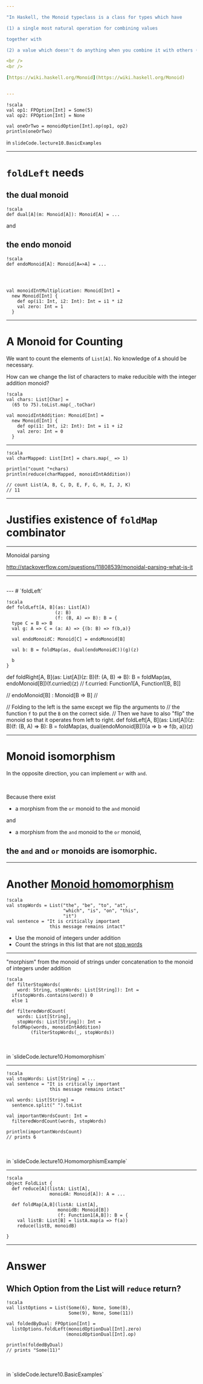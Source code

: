 ```yaml
---

"In Haskell, the Monoid typeclass is a class for types which have

(1) a single most natural operation for combining values

together with 

(2) a value which doesn't do anything when you combine it with others (this is called the identity element)."

<br />
<br />

[https://wiki.haskell.org/Monoid](https://wiki.haskell.org/Monoid)


---
```


	!scala
	val op1: FPOption[Int] = Some(5)
	val op2: FPOption[Int] = None

	val oneOrTwo = monoidOption[Int].op(op1, op2)
	println(oneOrTwo)

in `slideCode.lecture10.BasicExamples`


---

# `foldLeft` needs

## the dual monoid

	!scala
	def dual[A](m: Monoid[A]): Monoid[A] = ...

and 

## the endo monoid 

	!scala
	def endoMonoid[A]: Monoid[A=>A] = ...




    val monoidIntMultiplication: Monoid[Int] = 
	  new Monoid[Int] {
        def op(i1: Int, i2: Int): Int = i1 * i2
        val zero: Int = 1
      }


---
# A Monoid for Counting

We want to count the elements of `List[A]`.  No knowledge of `A` should be necessary.

How can we change the list of characters to make reducible with the integer addition monoid?

	!scala
	val chars: List[Char] = 
	  (65 to 75).toList.map(_.toChar)

	val monoidIntAddition: Monoid[Int] = 
	  new Monoid[Int] {
        def op(i1: Int, i2: Int): Int = i1 + i2
        val zero: Int = 0
      }
	  
---

	!scala
	val charMapped: List[Int] = chars.map(_ => 1)

	println("count "+chars)
	println(reduce(charMapped, monoidIntAddition))
	
	// count List(A, B, C, D, E, F, G, H, I, J, K)
    // 11
	
---
# Justifies existence of `foldMap` combinator


---

Monoidal parsing

http://stackoverflow.com/questions/11808539/monoidal-parsing-what-is-it

---

<br />
---
# `foldLeft`

	!scala
	def foldLeft[A, B](as: List[A])
	                  (z: B)
					  (f: (B, A) => B): B = {
      type C = B => B
      val g: A => C = (a: A) => {(b: B) => f(b,a)}

      val endoMonoidC: Monoid[C] = endoMonoid[B]

      val b: B = foldMap(as, dual(endoMonoidC))(g)(z)

      b
    }
  def foldRight[A, B](as: List[A])(z: B)(f: (A, B) => B): B =
    foldMap(as, endoMonoid[B])(f.curried)(z)  // f.curried: Function1[A, Function1[B, B]]

  // endoMonoid[B] : Monoid[B => B]
  // 

  // Folding to the left is the same except we flip the arguments to
  // the function `f` to put the `B` on the correct side.
  // Then we have to also "flip" the monoid so that it operates from left to right.
  def foldLeft[A, B](as: List[A])(z: B)(f: (B, A) => B): B =
    foldMap(as, dual(endoMonoid[B]))(a => b => f(b, a))(z)



---
# Monoid isomorphism

In the opposite direction, you can implement `or` with `and`.

<br />

Because there exist 

* a morphism from the `or` monoid to the `and` monoid

and 

* a morphism from the `and` monoid to the `or` monoid,

## the `and` and `or` monoids are isomorphic.


---

# Another [Monoid homomorphism](https://en.wikipedia.org/wiki/Monoid#Monoid_homomorphisms)

	!scala
	val stopWords = List("the", "be", "to", "at", 
	                     "which", "is", "on", "this", 
						 "it")
	val sentence = "It is critically important 
	                this message remains intact"

* Use the monoid of integers under addition
* Count the strings in this list that are not [stop words](https://en.wikipedia.org/wiki/Stop_words)

	
---

"morphism" from the monoid of strings under concatenation to the monoid of integers under addition

	!scala
	def filterStopWords(
	    word: String, stopWords: List[String]): Int =
      if(stopWords.contains(word)) 0
      else 1

	def filteredWordCount(
	    words: List[String], 
		stopWords: List[String]): Int =
      foldMap(words, monoidIntAddition)
	         (filterStopWords(_, stopWords))
<br />
<br />
in `slideCode.lecture10.Homomorphism`

---

	!scala
	val stopWords: List[String] = ...
	val sentence = "It is critically important 
	                this message remains intact"

	val words: List[String] = 
	  sentence.split(" ").toList

	val importantWordsCount: Int = 
	  filteredWordCount(words, stopWords)

	println(importantWordsCount)
	// prints 6

<br />
<br />
in `slideCode.lecture10.HomomorphismExample`


---

	!scala
	object FoldList {
  	  def reduce[A](listA: List[A], 
	                monoidA: Monoid[A]): A = ...

      def foldMap[A,B](listA: List[A], 
	                   monoidB: Monoid[B])
					   (f: Function1[A,B]): B = {
        val listB: List[B] = listA.map(a => f(a))
        reduce(listB, monoidB)

    }

---

# Answer
## Which Option from the List will `reduce` return?

	!scala
	val listOptions = List(Some(6), None, Some(8), 
	                       Some(9), None, Some(11))

	val foldedByDual: FPOption[Int] = 
	  listOptions.foldLeft(monoidOptionDual[Int].zero)
	                      (monoidOptionDual[Int].op)

	println(foldedByDual)
	// prints "Some(11)"

<br />
<br />
in `slideCode.lecture10.BasicExamples`
